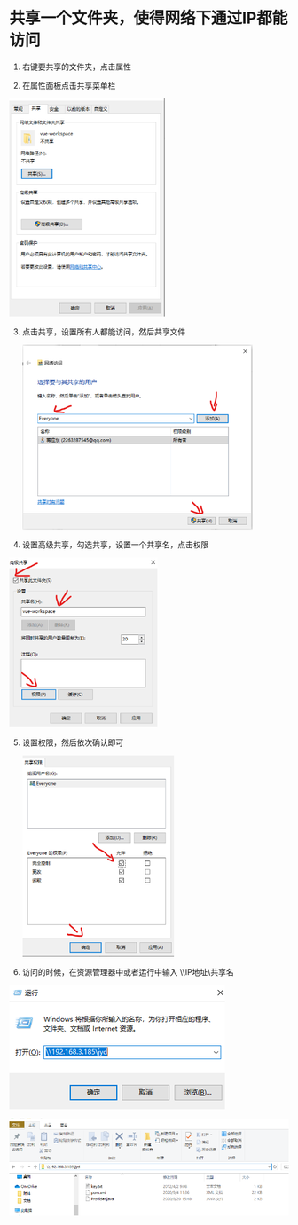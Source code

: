 # 共享一个文件夹，使得网络下通过IP都能访问

1. 右键要共享的文件夹，点击属性

2. 在属性面板点击共享菜单栏

<img src="image-20200904123520442.png" alt="image-20200904123520442" style="zoom: 67%;" />

3. 点击共享，设置所有人都能访问，然后共享文件

   <img src="image-20200904123708722.png" alt="image-20200904123708722" style="zoom:67%;" />

4. 设置高级共享，勾选共享，设置一个共享名，点击权限

<img src="image-20200904124851602.png" alt="image-20200904124851602" style="zoom: 67%;" />

5. 设置权限，然后依次确认即可

   <img src="image-20200904124959625.png" alt="image-20200904124959625" style="zoom:67%;" />

6. 访问的时候，在资源管理器中或者运行中输入 \\\IP地址\共享名

![image-20200904125145872](image-20200904125145872.png)

<img src="image-20200904125201534.png" alt="image-20200904125201534" style="zoom:67%;" />